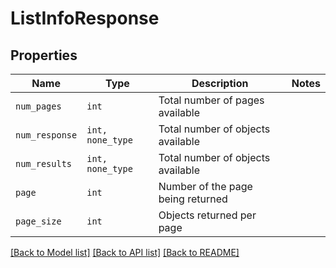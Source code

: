 # ListInfoResponse



## Properties

| Name | Type | Description | Notes |
| ---- | ---- | ----------- | ----- |
| `num_pages` | ```int``` |  Total number of pages available  |  |
| `num_response` | ```int, none_type``` |  Total number of objects available  |  |
| `num_results` | ```int, none_type``` |  Total number of objects available  |  |
| `page` | ```int``` |  Number of the page being returned  |  |
| `page_size` | ```int``` |  Objects returned per page  |  |


[[Back to Model list]](../README.md#documentation-for-models) [[Back to API list]](../README.md#documentation-for-api-endpoints) [[Back to README]](../README.md)


